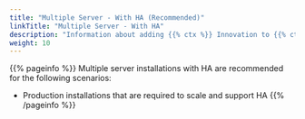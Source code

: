 ```yaml
---
title: "Multiple Server - With HA (Recommended)"
linkTitle: "Multiple Server - With HA"
description: "Information about adding {{% ctx %}} Innovation to {{% ctx %}} 7.2 across multiple on-premise servers with high availability (HA), including: information about components, supported architectures, server requirements, pre-installation steps and installation instructions."
weight: 10
---
```


{{% pageinfo %}}
Multiple server installations with HA are recommended for the following scenarios:

* Production installations that are required to scale and support HA
{{% /pageinfo %}}
